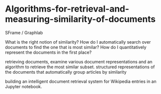 # Algorithms-for-retrieval-and-measuring-similarity-of-documents
SFrame / Graphlab


What is the right notion of similarity? 
How do I automatically search over documents to find the one that is most similar? 
How do I quantitatively represent the documents in the first place?


retrieving documents, examine various document representations and an algorithm to retrieve the most similar subset.
structured representations of the documents that automatically group articles by similarity

building an intelligent document retrieval system for Wikipedia entries in an Jupyter notebook.

